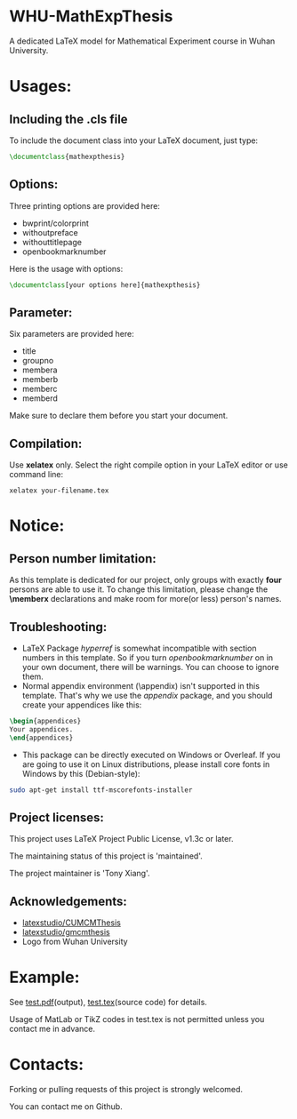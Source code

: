 # WHU-MathExpThesis
A dedicated LaTeX model for Mathematical Experiment course in Wuhan University.

# Usages:

## Including the .cls file
To include the document class into your LaTeX document, just type:
```latex
\documentclass{mathexpthesis}
```

## Options:
Three printing options are provided here:
* bwprint/colorprint
* withoutpreface
* withouttitlepage
* openbookmarknumber

Here is the usage with options:
```latex
\documentclass[your options here]{mathexpthesis}
```

## Parameter:
Six parameters are provided here:
* title
* groupno
* membera
* memberb
* memberc
* memberd

Make sure to declare them before you start your document.

## Compilation:
Use **xelatex** only. Select the right compile option in your LaTeX editor or use command line:
```
xelatex your-filename.tex
```

# Notice:

## Person number limitation:
As this template is dedicated for our project, only groups with exactly **four** persons are able to use it. To change this limitation, please change the **\memberx** declarations and make room for more(or less) person's names.

## Troubleshooting:
* LaTeX Package *hyperref* is somewhat incompatible with section numbers in this template. So if you turn *openbookmarknumber* on in your own document, there will be warnings. You can choose to ignore them.
* Normal appendix environment (\appendix) isn't supported in this template. That's why we use the *appendix* package, and you should create your appendices like this:
```latex
\begin{appendices}
Your appendices.
\end{appendices}
```
* This package can be directly executed on Windows or Overleaf. If you are going to use it on Linux distributions, please install core fonts in Windows by this (Debian-style):
```bash
sudo apt-get install ttf-mscorefonts-installer
```

## Project licenses:
This project uses LaTeX Project Public License, v1.3c or later.

The maintaining status of this project is 'maintained'.

The project maintainer is 'Tony Xiang'.

## Acknowledgements:
* [latexstudio/CUMCMThesis](https://github.com/latexstudio/CUMCMthesis)
* [latexstudio/gmcmthesis](https://github.com/latexstudio/GMCMthesis)
* Logo from Wuhan University

# Example:
See [test.pdf](https://github.com/T0nyX1ang/WHU-MathExpThesis/blob/master/test.pdf)(output), [test.tex](https://github.com/T0nyX1ang/WHU-MathExpThesis/blob/master/test.tex)(source code) for details.

Usage of MatLab or TikZ codes in test.tex is not permitted unless you contact me in advance.

# Contacts:
Forking or pulling requests of this project is strongly welcomed.

You can contact me on Github.
